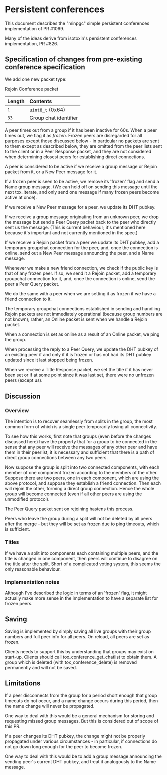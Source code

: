 # Persistent conferences

This document describes the "minpgc" simple persistent conferences
implementation of PR #1069.

Many of the ideas derive from isotoxin's persistent conferences
implementation, PR #826.

## Specification of changes from pre-existing conference specification
We add one new packet type:

Rejoin Conference packet

| Length | Contents                        |
|:-------|:--------------------------------|
| `1`    | `uint8_t` (0x64)                |
| `33`   | Group chat identifier           |


A peer times out from a group if it has been inactive for 60s. When a peer
times out, we flag it as _frozen_. Frozen peers are disregarded for all
purposes except those discussed below - in particular no packets are sent to
them except as described below, they are omitted from the peer lists sent to
the client or in a Peer Response packet, and they are not considered when
determining closest peers for establishing direct connections.

A peer is considered to be active if we receive a group message or Rejoin
packet from it, or a New Peer message for it.

If a frozen peer is seen to be active, we remove its 'frozen' flag and send a
Name group message. (We can hold off on sending this message until the next
tox\_iterate, and only send one message if many frozen peers become active at
once).

If we receive a New Peer message for a peer, we update its DHT pubkey.

If we receive a group message originating from an unknown peer, we drop the
message but send a Peer Query packet back to the peer who directly sent us the
message. (This is current behaviour; it's mentioned here because it's important
and not currently mentioned in the spec.)

If we receive a Rejoin packet from a peer we update its DHT pubkey, add a
temporary groupchat connection for the peer, and, once the connection is
online, send out a New Peer message announcing the peer, and a Name message.

Whenever we make a new friend connection, we check if the public key is that 
of any frozen peer. If so, we send it a Rejoin packet, add a temporary
groupchat connection for it, and, once the connection is online, send the
peer a Peer Query packet.

We do the same with a peer when we are setting it as frozen if we have a
friend connection to it.

The temporary groupchat connections established in sending and handling Rejoin
packets are not immediately operational (because group numbers are not known);
rather, an Online packet is sent when we handle a Rejoin packet.

When a connection is set as online as a result of an Online packet, we ping
the group.

When processing the reply to a Peer Query, we update the DHT pubkey of an
existing peer if and only if it is frozen or has not had its DHT pubkey
updated since it last stopped being frozen.

When we receive a Title Response packet, we set the title if it has never been
set or if at some point since it was last set, there were no unfrozen peers
(except us).

## Discussion
### Overview
The intention is to recover seamlessly from splits in the group, the most 
common form of which is a single peer temporarily losing all connectivity.

To see how this works, first note that groups (even before the changes
discussed here) have the property that for a group to be connected in the
sense that any peer will receive the messages of any other peer and have them
in their peerlist, it is necessary and sufficient that there is a path of
direct group connections between any two peers.

Now suppose the group is split into two connected components, with each member
of one component frozen according to the members of the other. Suppose there
are two peers, one in each component, which are using the above protocol, and
suppose they establish a friend connection. Then each will rejoin the other,
forming a direct group connection. Hence the whole group will become connected
(even if all other peers are using the unmodified protocol).

The Peer Query packet sent on rejoining hastens this process.

Peers who leave the group during a split will not be deleted by all peers
after the merge - but they will be set as frozen due to ping timeouts, which
is sufficient.

### Titles
If we have a split into components each containing multiple peers, and the
title is changed in one component, then peers will continue to disagree on the
title after the split. Short of a complicated voting system, this seems the
only reasonable behaviour.

### Implementation notes
Although I've described the logic in terms of an 'frozen' flag, it might 
actually make more sense in the implementation to have a separate list for 
frozen peers.

## Saving
Saving is implemented by simply saving all live groups with their group numbers
and full peer info for all peers. On reload, all peers are set as frozen.

Clients needs to support this by understanding that groups may exist on
start-up. Clients should call tox\_conference\_get\_chatlist to obtain them. A
group which is deleted (with tox\_conference\_delete) is removed permanently
and will not be saved.

## Limitations
If a peer disconnects from the group for a period short enough that group
timeouts do not occur, and a name change occurs during this period, then the
name change will never be propagated.

One way to deal with this would be a general mechanism for storing and
requesting missed group messages. But this is considered out of scope of this
PR.

If a peer changes its DHT pubkey, the change might not be properly propagated
under various circumstances - in particular, if connections do not go down
long enough for the peer to become frozen.

One way to deal with this would be to add a group message announcing the
sending peer's current DHT pubkey, and treat it analogously to the Name
message.
